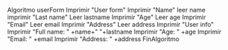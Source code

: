 Algoritmo userForm
	Imprimir "User form"
	Imprimir "Name"
	leer name
	imprimir "Last name"
	Leer lastname
	Imprimir "Age" 
	Leer age
	Imprimir "Email" 
	Leer email
	Imprimir "Address"
	Leer address
	Imprimir "User info"
	Imprimir "Full name: " +name+" "+lastname
	Imprimir "Age: " +age
	Imprimir "Email: " +email
	Imprimir "Address: " +address 
FinAlgoritmo
